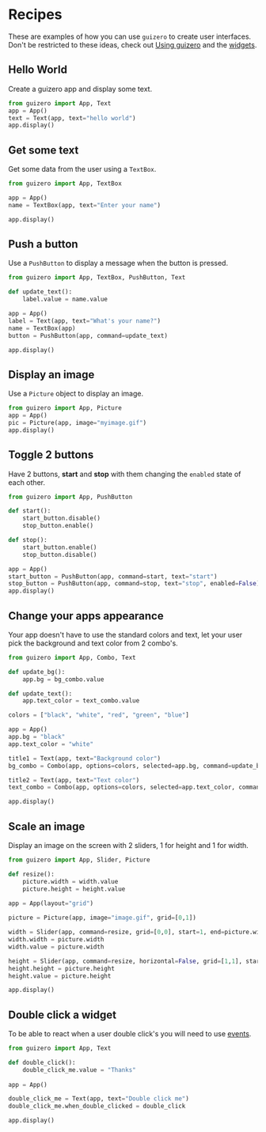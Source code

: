 # Recipes

These are examples of how you can use `guizero` to create user interfaces. Don't be restricted to these ideas, check out [Using guizero](start.md) and the [widgets](app.md).

## Hello World

Create a guizero app and display some text.

```python
from guizero import App, Text
app = App()
text = Text(app, text="hello world")
app.display()
```

## Get some text

Get some data from the user using a `TextBox`.

```python
from guizero import App, TextBox

app = App()
name = TextBox(app, text="Enter your name")

app.display()
```

## Push a button

Use a `PushButton` to display a message when the button is pressed. 

```python
from guizero import App, TextBox, PushButton, Text

def update_text():
    label.value = name.value

app = App()
label = Text(app, text="What's your name?")
name = TextBox(app)
button = PushButton(app, command=update_text)

app.display()
```

## Display an image

Use a `Picture` object to display an image.

```python
from guizero import App, Picture
app = App()
pic = Picture(app, image="myimage.gif")
app.display()
```

## Toggle 2 buttons

Have 2 buttons, **start** and **stop** with them changing the `enabled` state of each other.

```python
from guizero import App, PushButton

def start():
    start_button.disable()
    stop_button.enable()

def stop():
    start_button.enable()
    stop_button.disable()

app = App()
start_button = PushButton(app, command=start, text="start")
stop_button = PushButton(app, command=stop, text="stop", enabled=False)
app.display()
``` 

## Change your apps appearance

Your app doesn't have to use the standard colors and text, let your user pick the background and text color from 2 combo's.

```python
from guizero import App, Combo, Text

def update_bg():
    app.bg = bg_combo.value

def update_text():
    app.text_color = text_combo.value

colors = ["black", "white", "red", "green", "blue"]

app = App()
app.bg = "black"
app.text_color = "white"

title1 = Text(app, text="Background color")
bg_combo = Combo(app, options=colors, selected=app.bg, command=update_bg)

title2 = Text(app, text="Text color")
text_combo = Combo(app, options=colors, selected=app.text_color, command=update_text)

app.display()
```

## Scale an image

Display an image on the screen with 2 sliders, 1 for height and 1 for width.

```python
from guizero import App, Slider, Picture

def resize():
    picture.width = width.value
    picture.height = height.value
    
app = App(layout="grid")

picture = Picture(app, image="image.gif", grid=[0,1])

width = Slider(app, command=resize, grid=[0,0], start=1, end=picture.width)
width.width = picture.width
width.value = picture.width

height = Slider(app, command=resize, horizontal=False, grid=[1,1], start=1, end=picture.height)
height.height = picture.height
height.value = picture.height

app.display()
```

## Double click a widget

To be able to react when a user double click's you will need to use [events](events.md).

```python
from guizero import App, Text

def double_click():
    double_click_me.value = "Thanks"
    
app = App()

double_click_me = Text(app, text="Double click me")
double_click_me.when_double_clicked = double_click

app.display()
```